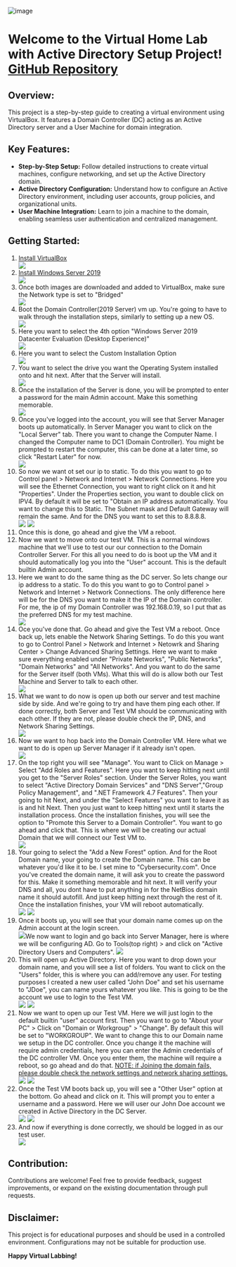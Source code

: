 ![image](https://github.com/RujulChaudhari/ActiveDirectoryLab/assets/10265555/bf22a784-a3da-437d-8123-8d0f5c7cfca6)<h1>Welcome to the Virtual Home Lab with Active Directory Setup Project! <br/><a href="#">GitHub Repository</a></h1>

<h2>Overview:</h2>

<p>This project is a step-by-step guide to creating a virtual environment using VirtualBox. It features a Domain Controller (DC) acting as an Active Directory server and a User Machine for domain integration.</p>

<h2>Key Features:</h2>

<ul>
    <li><strong>Step-by-Step Setup:</strong> Follow detailed instructions to create virtual machines, configure networking, and set up the Active Directory domain.</li>
    <li><strong>Active Directory Configuration:</strong> Understand how to configure an Active Directory environment, including user accounts, group policies, and organizational units.</li>
    <li><strong>User Machine Integration:</strong> Learn to join a machine to the domain, enabling seamless user authentication and centralized management.</li>
</ul>

<h2>Getting Started:</h2>

<ol>
    <li><a href="https://www.virtualbox.org/"> Install VirtualBox</a></li>
    <img src="https://i.imgur.com/d1oVU94.png" </img>
    <li><a href="https://www.microsoft.com/en-us/evalcenter/evaluate-windows-server-2019"> Install Windows Server 2019</a></li>
    <img src="https://i.imgur.com/4qo5EXF.png" </img>
    <li>Once both images are downloaded and added to VirtualBox, make sure the Network type is set to "Bridged"</li>
    <img src="https://i.imgur.com/9FHAItL.png" </img>
    <li>Boot the Domain Controller(2019 Server) vm up. You're going to have to walk through the installation steps, similarly to setting up a new OS. </li>
    <img src="https://i.imgur.com/5h0DkwK.png" </img>
    <li>Here you want to select the 4th option "Windows Server 2019 Datacenter Evaluation (Desktop Experience)"</li>
    <img src="https://i.imgur.com/eeJJmpn.png" </img>
    <li>Here you want to select the Custom Installation Option</li>
    <img src="https://i.imgur.com/tgkVlf3.png" </img>
    <li>You want to select the drive you want the Operating System installed onto and hit next. After that the Server will install.</li>
    <img src="https://i.imgur.com/B6faLg2.png" </img>
    <li>Once the installation of the Server is done, you will be prompted to enter a password for the main Admin account. Make this something memorable.</li>
    <img src ="https://i.imgur.com/KariqGs.png" </img>
    <li>Once you've logged into the account, you will see that Server Manager boots up automatically. In Server Manager you want to click on the "Local Server" tab. 
    There you want to change the Computer Name. I changed the Computer name to DC1 (Domain Controller). 
    You might be prompted to restart the computer, this can be done at a later time, so click "Restart Later" for now. </li>
    <img src="https://i.imgur.com/WLtE5rG.png" </img>
    <li>So now we want ot set our ip to static. To do this you want to go to Control panel > Network and Internet > Network Connections. Here you will see the Ethernet Connection, you want to right click on it and hit "Properties". Under the Properties section, you want to double click on IPV4. By default it will be set to "Obtain an IP address automatically. You want to change this to Static. The Subnet mask and Default Gateway will remain the same. And for the DNS you want to set this to 8.8.8.8. </li>
    <img src="https://i.imgur.com/fANs9yC.png" </img>
    <img src="https://i.imgur.com/j0m0VDn.png" </img>
    <li>Once this is done, go ahead and give the VM a reboot. </li>
    <li>Now we want to move onto our test VM. This is a normal windows machine that we'll use to test our our connection to the Domain Controller Server. For this all you need to do is boot up the VM and it should automatically log you into the "User" account. This is the default builtin Admin account. </li>
    <li>Here we want to do the same thing as the DC server. So lets change our ip address to a static. To do this you want to go to Control panel > Network and Internet > Network Connections. The only difference here will be for the DNS you want to make it the IP of the Domain controller. For me, the ip of my Domain Controller was 192.168.0.19, so I put that as the preferred DNS for my test machine.</li>
    <img src="https://i.imgur.com/5zyZcNp.png" </img>
    <li>Oce you've done that. Go ahead and give the Test VM a reboot. Once back up, lets enable the Network Sharing Settings. To do this you want to go to Control Panel > Network and Internet > Netowrk and Sharing Center > Change Advanced Sharing Settings. Here we want to make sure everything enabled under "Private Networks", "Public Networks", "Domain Networks" and "All Networks". And you want to do the same for the Server itself (both VMs). What this will do is allow both our Test Machine and Server to talk to each other.</li>
  <img src="https://i.imgur.com/vTRwB31.png" </img>
    <li> What we want to do now is open up both our server and test machine side by side. And we're going to try and have them ping each other. If done correctly, both Server and Test VM should be communicating with each other. If they are not, please double check the IP, DNS, and Network Sharing Settings.</li>
    <img src="https://i.imgur.com/GCII7zE.png" </img>
    <li>Now we want to hop back into the Domain Controller VM. Here what we want to do is open up Server Manager if it already isn't open. </li>
    <img src="https://i.imgur.com/AaGVuaj.png" </img>
    <li>On the top right you will see "Manage". You want to Click on Manage > Select "Add Roles and Features". Here you want to keep hitting next until you get to the "Server Roles" section. Under the Server Roles, you want to select "Active Directory Domain Services" and "DNS Server","Group Policy Management", and ".NET Framework 4.7 Features". Then your going to hit Next, and under the "Select Features" you want to leave it as is and hit Next. Then you just want to keep hitting next until it starts the installation process. Once the installation finishes, you will see the option to "Promote this Server to a Domain Controller". You want to go ahead and click that. This is where we will be creating our actual Domain that we will connect our Test VM to.</li>
    <img src="https://i.imgur.com/sih5qPY.png" </img>
    <li>Your going to select the "Add a New Forest" option. And for the Root Domain name, your going to create the Domain name. This can be whatever you'd like it to be. I set mine to "Cybersecurity.com". Once you've created the domain name, it will ask you to create the password for this. Make it something memorable and hit next. It will verify your DNS and all, you dont have to put anything in for the NetBios domain name it should autofill. And just keep hitting next through the rest of it. Once the installation finishes, your VM will reboot automatically. </li>
    <img src="https://i.imgur.com/esn5JnU.png" </img>
    <img src="https://i.imgur.com/NjjXNXL.png" </img>
    <li>Once it boots up, you will see that your domain name comes up on the Admin account at the login screen.</li>
    <img src="https://i.imgur.com/0nax3PW.png" </img
    <li>We now want to login and go back into Server Manager, here is where we will be configuring AD. Go to Tools(top right) > and click on "Active Directory Users and Computers". </li>
    <img src="https://i.imgur.com/mCeMojD.png" </img>
    <li>This will open up Active Directory. Here you want to drop down your domain name, and you will see a list of folders. You want to click on the "Users" folder, this is where you can add/remove any user. For testing purposes I created a new user called "John Doe" and set his username to "JDoe", you can name yours whatever you like. This is going to be the account we use to login to the Test VM.</li>
    <img src="https://i.imgur.com/2tpDIRi.png" </img>
    <img src="https://i.imgur.com/TNyWzZD.png" </img>
    <li>Now we want to open up our Test VM. Here we will just login to the default builtin "user" account first. Then you want to go to "About your PC" > Click on "Domain or Workgroup" > "Change". By default this will be set to "WORKGROUP". We want to change this to our Domain name we setup in the DC controller. Once you change it the machine will require admin credentials, here you can enter the Admin credentials of the DC controller VM. Once you enter them, the machine will require a reboot, so go ahead and do that. <ins>NOTE: if Joining the domain fails, please double check the network settings and network sharing settings.</ins></li>
    <img src="https://i.imgur.com/RsOU51D.png" </img>
    <img src="https://i.imgur.com/KLcettZ.png" </img>
    <li>Once the Test VM boots back up, you will see a "Other User" option at the bottom. Go ahead and click on it. This will prompt you to enter a username and a password. Here we will user our John Doe account we created in Active Directory in the DC Server.</li>
    <img src="https://i.imgur.com/8PAlB7u.png" </img>
    <img src="https://i.imgur.com/IKu1ryy.png" </img>
    <li>And now if everything is done correctly, we should be logged in as our test user.</li>
    <img src="https://i.imgur.com/Cub5r3o.png" </img>
    
    
    
    
       
    
    
    
    
    
    
    
    
    
    
    
    
    
    
    
    
    

    
    


  
</ol>

<h2>Contribution:</h2>

<p>Contributions are welcome! Feel free to provide feedback, suggest improvements, or expand on the existing documentation through pull requests.</p>

<h2>Disclaimer:</h2>

<p>This project is for educational purposes and should be used in a controlled environment. Configurations may not be suitable for production use.</p>

<p><strong>Happy Virtual Labbing!</strong></p>
